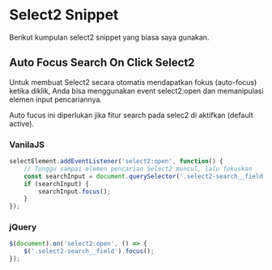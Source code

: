 # Select2 Snippet

Berikut kumpulan select2 snippet yang biasa saya gunakan.

## Auto Focus Search On Click Select2

Untuk membuat Select2 secara otomatis mendapatkan fokus (auto-focus) ketika diklik, Anda bisa menggunakan event select2:open dan memanipulasi elemen input pencariannya.

Auto fucus ini diperlukan jika fitur search pada selec2 di aktifkan (default active).

### VanilaJS

```javascript
selectElement.addEventListener('select2:open', function() {
    // Tunggu sampai elemen pencarian Select2 muncul, lalu fokuskan
    const searchInput = document.querySelector('.select2-search__field');
    if (searchInput) {
        searchInput.focus();
    }
});
```

### jQuery

```javascript
$(document).on('select2:open', () => {
    $('.select2-search__field').focus();
});
```
